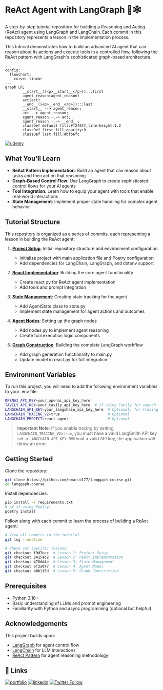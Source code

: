 # ReAct Agent with LangGraph 🦜🕸️

A step-by-step tutorial repository for building a Reasoning and Acting (ReAct) agent using LangGraph and LangChain. Each commit in this repository represents a lesson in the implementation process.

This tutorial demonstrates how to build an advanced AI agent that can reason about its actions and execute tools in a controlled flow, following the ReAct pattern with LangGraph's sophisticated graph-based architecture.

```mermaid
---
config:
  flowchart:
    curve: linear
---
graph LR;
        __start__([<p>__start__</p>]):::first
        agent_reason(agent_reason)
        act(act)
        __end__([<p>__end__</p>]):::last
        __start__ --> agent_reason;
        act --> agent_reason;
        agent_reason -.-> act;
        agent_reason -.-> __end__;
        classDef default fill:#f2f0ff,line-height:1.2
        classDef first fill-opacity:0
        classDef last fill:#bfb6fc
```

[![udemy](https://img.shields.io/badge/LangGraph🦜🔗%20Udemy%20Course-%20Coupon%20%2412.99-brightgreen)](https://www.udemy.com/course/langgraph/?couponCode=APRIL-2025)

## What You'll Learn

- **ReAct Pattern Implementation**: Build an agent that can reason about tasks and then act on that reasoning
- **Graph-Based Control Flow**: Use LangGraph to create sophisticated control flows for your AI agents
- **Tool Integration**: Learn how to equip your agent with tools that enable real-world interactions
- **State Management**: Implement proper state handling for complex agent behavior

## Tutorial Structure

This repository is organized as a series of commits, each representing a lesson in building the ReAct agent:

1. [**Project Setup**](https://github.com/emarco177/langgaph-course/commit/f9d7eac35b789cf86282e1a188d2889f2a66bc9b): Initial repository structure and environment configuration
   - Initialize project with main application file and Poetry configuration
   - Add dependencies for LangChain, LangGraph, and dotenv support

2. [**React Implementation**](https://github.com/emarco177/langgaph-course/commit/2415ad2710a112fd735020a2f99f073d0483b905): Building the core agent functionality
   - Create react.py for ReAct agent implementation 
   - Add tools and prompt integration

3. [**State Management**](https://github.com/emarco177/langgaph-course/commit/478dd4e52447c4140a97ce899172f1a6c26506f9): Creating state tracking for the agent
   - Add AgentState class to state.py
   - Implement state management for agent actions and outcomes

4. [**Agent Nodes**](https://github.com/emarco177/langgaph-course/commit/ef2a0779e97e585bb7bdd5ec43dae1b0a3fddd16): Setting up the graph nodes
   - Add nodes.py to implement agent reasoning
   - Create tool execution logic components

5. [**Graph Construction**](https://github.com/emarco177/langgaph-course/commit/b8b115d1ca36887eb1a332491d94a02438b70de6): Building the complete LangGraph workflow
   - Add graph generation functionality to main.py
   - Update model in react.py for full integration

## Environment Variables

To run this project, you will need to add the following environment variables to your .env file:

```bash
OPENAI_API_KEY=your_openai_api_key_here
TAVILY_API_KEY=your_tavily_api_key_here  # If using Tavily for search
LANGCHAIN_API_KEY=your_langchain_api_key_here  # Optional, for tracing
LANGCHAIN_TRACING_V2=true                      # Optional
LANGCHAIN_PROJECT=react agent                  # Optional
```

> **Important Note**: If you enable tracing by setting `LANGCHAIN_TRACING_V2=true`, you must have a valid LangSmith API key set in `LANGCHAIN_API_KEY`. Without a valid API key, the application will throw an error.

## Getting Started

Clone the repository:

```bash
git clone https://github.com/emarco177/langgaph-course.git
cd langgaph-course
```

Install dependencies:

```bash
pip install -r requirements.txt
# or if using Poetry:
poetry install
```

Follow along with each commit to learn the process of building a ReAct agent:

```bash
# View all commits in the tutorial
git log --oneline

# Check out specific lessons:
git checkout f9d7eac  # Lesson 1: Project Setup
git checkout 2415ad2  # Lesson 2: React Implementation
git checkout 478dd4e  # Lesson 3: State Management
git checkout ef2a077  # Lesson 4: Agent Nodes
git checkout b8b115d  # Lesson 5: Graph Construction
```

## Prerequisites

- Python 3.10+
- Basic understanding of LLMs and prompt engineering
- Familiarity with Python and async programming (optional but helpful)

## Acknowledgements

This project builds upon:
- [LangGraph](https://langchain-ai.github.io/langgraph/) for agent control flow
- [LangChain](https://github.com/langchain-ai/langchain) for LLM interactions
- [ReAct Pattern](https://arxiv.org/abs/2210.03629) for agent reasoning methodology

## 🔗 Links
[![portfolio](https://img.shields.io/badge/my_portfolio-000?style=for-the-badge&logo=ko-fi&logoColor=white)](https://www.udemy.com/course/langgraph/?referralCode=FEA50E8CBA24ECD48212)
[![linkedin](https://img.shields.io/badge/linkedin-0A66C2?style=for-the-badge&logo=linkedin&logoColor=white)](https://www.linkedin.com/in/eden-marco/)
[![Twitter Follow](https://img.shields.io/twitter/follow/EdenEmarco177?style=social)](https://twitter.com/EdenEmarco177)
